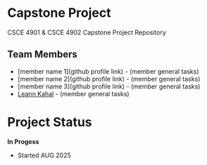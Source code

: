 # Capstone Project
CSCE 4901 & CSCE 4902 Capstone Project Repository
## Team Members 
* \[member name 1](github profile link) - (member general tasks)
* \[member name 2](github profile link) - (member general tasks)
* \[member name 3](github profile link) - (member general tasks)
* [Leann Kahal](https://github.com/lnkl26) - (member general tasks)
# Project Status
**In Progess**
* Started AUG 2025
